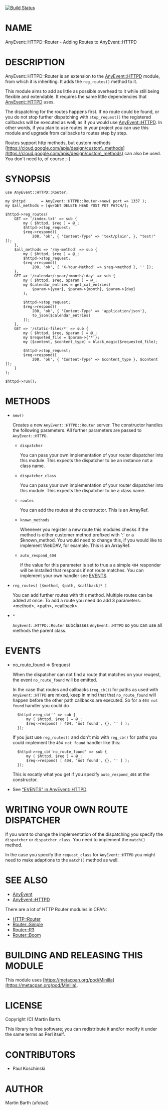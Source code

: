 [![Build Status](https://travis-ci.org/ufobat/p5-AnyEvent-HTTPD-Router.svg?branch=master)](https://travis-ci.org/ufobat/p5-AnyEvent-HTTPD-Router)
# NAME

AnyEvent::HTTPD::Router - Adding Routes to AnyEvent::HTTPD

# DESCRIPTION

AnyEvent::HTTPD::Router is an extension to the [AnyEvent::HTTPD](https://metacpan.org/pod/AnyEvent::HTTPD) module, from
which it is inheriting. It adds the `reg_routes()` method to it.

This module aims to add as little as possible overhead to it while still being
flexible and extendable. It requires the same little dependencies that
[AnyEvent::HTTPD](https://metacpan.org/pod/AnyEvent::HTTPD) uses.

The dispatching for the routes happens first. If no route could be found, or you
do not stop further dispatching with `stop_request()` the registered callbacks
will be executed as well; as if you would use [AnyEvent::HTTPD](https://metacpan.org/pod/AnyEvent::HTTPD). In other
words, if you plan to use routes in your project you can use this module and
upgrade from callbacks to routes step by step.

Routes support http methods, but custom methods
[https://cloud.google.com/apis/design/custom\_methods](https://cloud.google.com/apis/design/custom_methods) can also be used. You
don't need to, of course ;-)

# SYNOPSIS

    use AnyEvent::HTTPD::Router;

    my $httpd       = AnyEvent::HTTPD::Router->new( port => 1337 );
    my $all_methods = [qw/GET DELETE HEAD POST PUT PATCH/];

    $httpd->reg_routes(
        GET => '/index.txt' => sub {
            my ( $httpd, $req ) = @_;
            $httpd->stop_request;
            $req->respond([
                200, 'ok', { 'Content-Type' => 'text/plain', }, "test!" ]);
        },
        $all_methods => '/my-method' => sub {
            my ( $httpd, $req ) = @_;
            $httpd->stop_request;
            $req->respond([
                200, 'ok', { 'X-Your-Method' => $req->method }, '' ]);
        },
        GET => '/calendar/:year/:month/:day' => sub {
            my ( $httpd, $req, $param ) = @_;
            my $calendar_entries = get_cal_entries(
                $param->{year}, $param->{month}, $param->{day}
            );

            $httpd->stop_request;
            $reg->respond([
                200, 'ok', { 'Content-Type' => 'application/json'},
                to_json($calendar_entries)
            ]);
        },
        GET => '/static-files/*' => sub {
            my ( $httpd, $req, $param ) = @_;
            my $requeted_file = $param->{'*'};
            my ($content, $content_type) = black_magic($requested_file);

            $httpd->stop_request;
            $req->respond([
                200, 'ok', { 'Content-Type' => $content_type }, $content ]);
        }
    );

    $httpd->run();

# METHODS

- `new()`

    Creates a new `AnyEvent::HTTPD::Router` server. The constructor handles the
    following parameters. All further parameters are passed to `AnyEvent::HTTPD`.

    - `dispatcher`

        You can pass your own implementation of your router dispatcher into this module.
        This expects the dispatcher to be an instance not a class name.

    - `dispatcher_class`

        You can pass your own implementation of your router dispatcher into this module.
        This expects the dispatcher to be a class name.

    - `routes`

        You can add the routes at the constructor. This is an ArrayRef.

    - `known_methods`

        Whenever you register a new route this modules checks if the method is either
        customer method prefixed with ':' or a $known\_method. You would need to change
        this, if you would like to implement WebDAV, for example. This is an ArrayRef.

    - `auto_respond_404`

        If the value for this parameter is set to true a a simple `404` responder will
        be installed that responds if not route matches. You can implement your own
        handler see [EVENTS](https://metacpan.org/pod/EVENTS).

- `reg_routes( [$method, $path, $callback]* )`

    You can add further routes with this method. Multiple routes can be added at
    once. To add a route you need do add 3 parameters: &lt;method>, &lt;path>, &lt;callback>.

- `*`

    `AnyEvent::HTTPD::Router` subclasses `AnyEvent::HTTPD` so you can use all
    methods the parent class.

# EVENTS

- no\_route\_found => $request

    When the dispatcher can not find a route that matches on your reuqest, the
    event `no_route_found` will be emitted.

    In the case that routes and callbacks (`reg_cb()`) for paths as used with
    `AnyEvent::HTTPD` are mixed, keep in mind that that `no_route_found` will
    happen before the other path callbacks are executed. So for a
    `404 not found` handler you could do

        $httpd->reg_cb('' => sub {
            my ( $httpd, $req ) = @_;
            $req->respond( [ 404, 'not found', {}, '' ] );
        });

    If you just use `reg_routes()` and don't mix with `reg_cb()` for paths you
    could implement the `404 not found` handler like this:

        $httpd->reg_cb('no_route_found' => sub {
            my ( $httpd, $req ) = @_;
            $req->respond( [ 404, 'not found', {}, '' ] );
        });

    This is excatly what you get if you specify `auto_respond_404` at the
    constructor.

- See ["EVENTS" in AnyEvent::HTTPD](https://metacpan.org/pod/AnyEvent::HTTPD#EVENTS)

# WRITING YOUR OWN ROUTE DISPATCHER

If you want to change the implementation of the dispatching you specify the
`dispatcher` or `dispatcher_class`. You need to implement the `match()`
method.

In the case you specify the `request_class` for `AnyEvent::HTTPD` you might
need to make adaptions to the `match()` method as well.

# SEE ALSO

- [AnyEvent](https://metacpan.org/pod/AnyEvent)
- [AnyEvent::HTTPD](https://metacpan.org/pod/AnyEvent::HTTPD)

There are a lot of HTTP Router modules in CPAN:

- [HTTP::Router](https://metacpan.org/pod/HTTP::Router)
- [Router::Simple](https://metacpan.org/pod/Router::Simple)
- [Router::R3](https://metacpan.org/pod/Router::R3)
- [Router::Boom](https://metacpan.org/pod/Router::Boom)

# BUILDING AND RELEASING THIS MODULE

This module uses [https://metacpan.org/pod/Minilla](https://metacpan.org/pod/Minilla).

# LICENSE

Copyright (C) Martin Barth.

This library is free software; you can redistribute it and/or modify
it under the same terms as Perl itself.

# CONTRIBUTORS

- Paul Koschinski

# AUTHOR

Martin Barth (ufobat)
